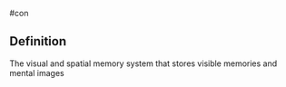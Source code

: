 #con 
## Definition
The visual and spatial memory system that stores visible memories and mental images